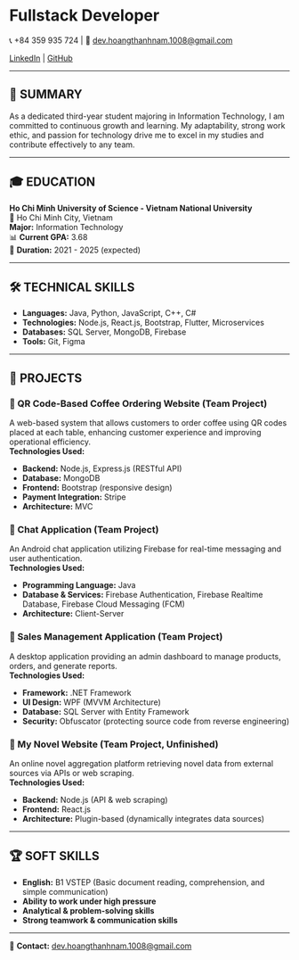 # Fullstack Developer 

📞 +84 359 935 724 | 📧 dev.hoangthanhnam.1008@gmail.com 

[LinkedIn](#) | [GitHub](#)  

---

## 📝 SUMMARY  
As a dedicated third-year student majoring in Information Technology, I am committed to continuous growth and learning. My adaptability, strong work ethic, and passion for technology drive me to excel in my studies and contribute effectively to any team.  

---

## 🎓 EDUCATION  
**Ho Chi Minh University of Science - Vietnam National University**  
📍 Ho Chi Minh City, Vietnam  
**Major:** Information Technology  
📊 **Current GPA:** 3.68  
📅 **Duration:** 2021 - 2025 (expected)  

---

## 🛠 TECHNICAL SKILLS  

- **Languages:** Java, Python, JavaScript, C++, C#  
- **Technologies:** Node.js, React.js, Bootstrap, Flutter, Microservices  
- **Databases:** SQL Server, MongoDB, Firebase  
- **Tools:** Git, Figma  

---

## 🚀 PROJECTS  

### 🔹 QR Code-Based Coffee Ordering Website (Team Project)  
A web-based system that allows customers to order coffee using QR codes placed at each table, enhancing customer experience and improving operational efficiency.  
**Technologies Used:**  
- **Backend:** Node.js, Express.js (RESTful API)  
- **Database:** MongoDB  
- **Frontend:** Bootstrap (responsive design)  
- **Payment Integration:** Stripe  
- **Architecture:** MVC  

### 🔹 Chat Application (Team Project)  
An Android chat application utilizing Firebase for real-time messaging and user authentication.  
**Technologies Used:**  
- **Programming Language:** Java  
- **Database & Services:** Firebase Authentication, Firebase Realtime Database, Firebase Cloud Messaging (FCM)  
- **Architecture:** Client-Server  

### 🔹 Sales Management Application (Team Project)  
A desktop application providing an admin dashboard to manage products, orders, and generate reports.  
**Technologies Used:**  
- **Framework:** .NET Framework  
- **UI Design:** WPF (MVVM Architecture)  
- **Database:** SQL Server with Entity Framework  
- **Security:** Obfuscator (protecting source code from reverse engineering)  

### 🔹 My Novel Website (Team Project, Unfinished)  
An online novel aggregation platform retrieving novel data from external sources via APIs or web scraping.  
**Technologies Used:**  
- **Backend:** Node.js (API & web scraping)  
- **Frontend:** React.js  
- **Architecture:** Plugin-based (dynamically integrates data sources)  

---

## 🏆 SOFT SKILLS  
- **English:** B1 VSTEP (Basic document reading, comprehension, and simple communication)  
- **Ability to work under high pressure**  
- **Analytical & problem-solving skills**  
- **Strong teamwork & communication skills**  

---

📧 **Contact:** dev.hoangthanhnam.1008@gmail.com  
